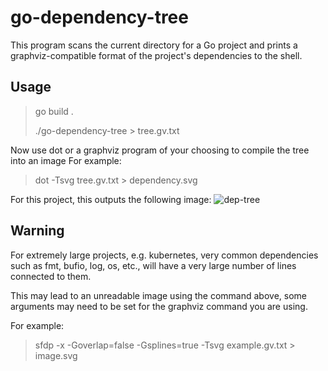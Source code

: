 # go-dependency-tree
This program scans the current directory for a Go project and prints a graphviz-compatible format of the project's dependencies to the shell.


## Usage
> go build .
> 
> ./go-dependency-tree > tree.gv.txt

Now use dot or a graphviz program of your choosing to compile the tree into an image
For example:
> dot -Tsvg tree.gv.txt > dependency.svg

For this project, this outputs the following image:
![dep-tree](https://user-images.githubusercontent.com/8042849/170895153-d1f69beb-d928-4019-ad71-d043269f5cfd.svg)

## Warning
For extremely large projects, e.g. kubernetes, very common dependencies such as fmt, bufio, log, os, etc., will have a very large number of lines connected to them.

This may lead to an unreadable image using the command above, some arguments may need to be set for the graphviz command you are using.

For example:
> sfdp -x -Goverlap=false -Gsplines=true -Tsvg example.gv.txt > image.svg
